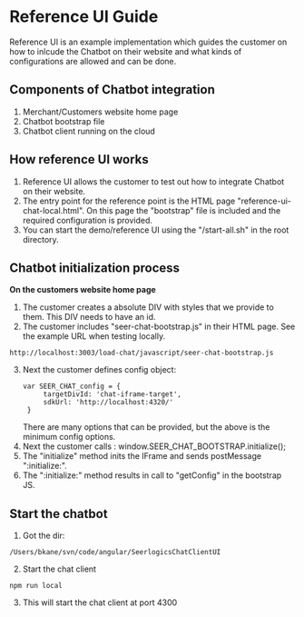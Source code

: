 
# **Reference UI Guide**

Reference UI is an example implementation which guides the customer on how to inlcude the Chatbot on their website and what kinds of configurations are allowed and can be done.

## **Components of Chatbot integration**
1. Merchant/Customers website home page
2. Chatbot bootstrap file
3. Chatbot client running on the cloud 

## **How reference UI works**
1. Reference UI allows the customer to test out how to integrate Chatbot on their website.
2. The entry point for the reference point is the HTML page "reference-ui-chat-local.html". On this page the "bootstrap" file is included and the required configuration is provided.
3. You can start the demo/reference UI using the "/start-all.sh" in the root directory.

## **Chatbot initialization process**
**On the customers website home page**
1. The customer creates a absolute DIV with styles that we provide to them. This DIV needs to have an id.
2. The customer includes "seer-chat-bootstrap.js" in their HTML page. See the example URL when testing locally.
```
http://localhost:3003/load-chat/javascript/seer-chat-bootstrap.js
```
3. Next the customer defines config object:
   ```
   var SEER_CHAT_config = {
        targetDivId: 'chat-iframe-target',
        sdkUrl: 'http://localhost:4320/'
    }
   ```
   There are many options that can be provided, but the above is the minimum config options.
4. Next the customer calls : window.SEER_CHAT_BOOTSTRAP.initialize();
5. The "initialize" method inits the IFrame and sends postMessage ":initialize:".
6. The ":initialize:" method results in call to "getConfig" in the bootstrap JS.

## Start the chatbot
1. Got the dir:
```
/Users/bkane/svn/code/angular/SeerlogicsChatClientUI
```
2. Start the chat client
```
npm run local
```

3. This will start the chat client at port 4300
